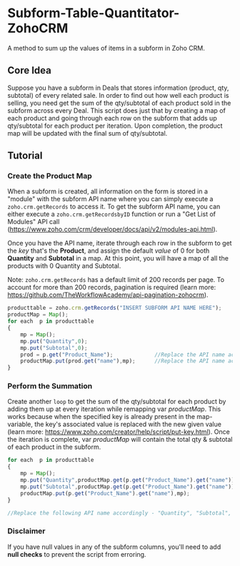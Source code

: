# Subform-Table-Quantitator-ZohoCRM
A method to sum up the values of items in a subform in Zoho CRM.

## Core Idea
Suppose you have a subform in Deals that stores information (product, qty, subtotal) of every related sale. In order to find out how well each product is selling, you need get the sum of the qty/subtotal of each product sold in the subform across every Deal. This script does just that by creating a map of each product and going through each row on the subform that adds up qty/subtotal for each product per iteration. Upon completion, the product map will be updated with the final sum of qty/subtotal.

## Tutorial

### Create the Product Map
When a subform is created, all information on the form is stored in a "module" with the subform API name where you can simply execute a `zoho.crm.getRecords` to access it. To get the subform API name, you can either execute a `zoho.crm.getRecordsbyID` function or run a "Get List of Modules" API call (https://www.zoho.com/crm/developer/docs/api/v2/modules-api.html). 

Once you have the API name, iterate through each row in the subform to get the *key* that's the **Product**, and assign the default *value* of 0 for both **Quantity** and **Subtotal** in a map. At this point, you will have a map of all the products with 0 Quantity and Subtotal.

Note: `zoho.crm.getRecords` has a default limit of 200 records per page. To account for more than 200 records, pagination is required (learn more: https://github.com/TheWorkflowAcademy/api-pagination-zohocrm).

```javascript
producttable = zoho.crm.getRecords("INSERT SUBFORM API NAME HERE"); 
productMap = Map();
for each  p in producttable
{
	mp = Map();
	mp.put("Quantity",0);
	mp.put("Subtotal",0);
	prod = p.get("Product_Name");             //Replace the API name accordingly
	productMap.put(prod.get("name"),mp);      //Replace the API name accordingly
}
```
### Perform the Summation
Create another `loop` to get the sum of the qty/subtotal for each product by adding them up at every iteration while remapping var *productMap*. This works because when the specified key is already present in the map-variable, the key's associated value is replaced with the new given value (learn more: 
https://www.zoho.com/creator/help/script/put-key.html). Once the iteration is complete, var *productMap* will contain the total qty & subtotal of each product in the subform.

```javascript
for each  p in producttable
{
	mp = Map();
	mp.put("Quantity",productMap.get(p.get("Product_Name").get("name")).get("Quantity").toLong() + p.get("Quantity"));  
	mp.put("Subtotal",productMap.get(p.get("Product_Name").get("name")).get("Subtotal").toLong() + p.get("Subtotal"));
	productMap.put(p.get("Product_Name").get("name"),mp);
}

//Replace the following API name accordingly - "Quantity", "Subtotal", "Product_Name", "name"
```

### Disclaimer
If you have null values in any of the subform columns, you'll need to add **null checks** to prevent the script from erroring.
